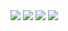 <img src="https://capsule-render.vercel.app/api?type=waving&color=abcaf6&height=150&section=header" />


<img src="https://img.shields.io/badge/Python-20232a.svg?style=for-the-badge&logo=Python&logoColor=3776AB" />

<img src="https://img.shields.io/badge/GITHUB-20232a.svg?style=for-the-badge&logo=GITHUB&logoColor=181717" />



<img src="https://capsule-render.vercel.app/api?type=waving&color=abcaf6&height=150&section=footer" />

<!--
**GeumSangLEE/GeumSangLEE** is a ✨ _special_ ✨ repository because its `README.md` (this file) appears on your GitHub profile.

Here are some ideas to get you started:

- 🔭 I’m currently working on ...
- 🌱 I’m currently learning ...
- 👯 I’m looking to collaborate on ...
- 🤔 I’m looking for help with ...
- 💬 Ask me about ...
- 📫 How to reach me: ...
- 😄 Pronouns: ...
- ⚡ Fun fact: ...
-->
